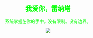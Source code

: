 <div align="center">
  <h2 style="font-family: 'Courier', monospace; color: #00FF00;">我爱你，雷纳塔</h2>
  <p style="font-family: 'Courier', monospace; color: #00FF00;">系统掌握在你的手中。没有限制。没有边界。</p>

  <img src="https://skillicons.dev/icons?i=c,ts,js,java,python,html,css,nodejs,mongodb,express,flask,discordjs,neovim,vscode,sublime" />
</div>
